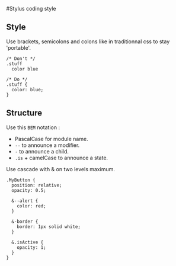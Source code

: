 #Stylus coding style

## Style
Use brackets, semicolons and colons like in traditionnal css to stay 'portable'.

```stylus
/* Don't */
.stuff
  color blue

/* Do */
.stuff {
  color: blue;
}
```

## Structure
Use this `BEM` notation :

* PascalCase for module name.
* `--` to announce a modifier.
* `-` to announce a child.
* `.is` + camelCase to announce a state.

Use cascade with & on two levels maximum.

```stylus
.MyButton {
  position: relative;
  opacity: 0.5;

  &--alert {
    color: red;
  }

  &-border {
    border: 1px solid white;
  }

  &.isActive {
    opacity: 1;
  }
}
```
